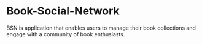 # Book-Social-Network
BSN is application that enables users to manage their book collections and engage with a community of book enthusiasts.
